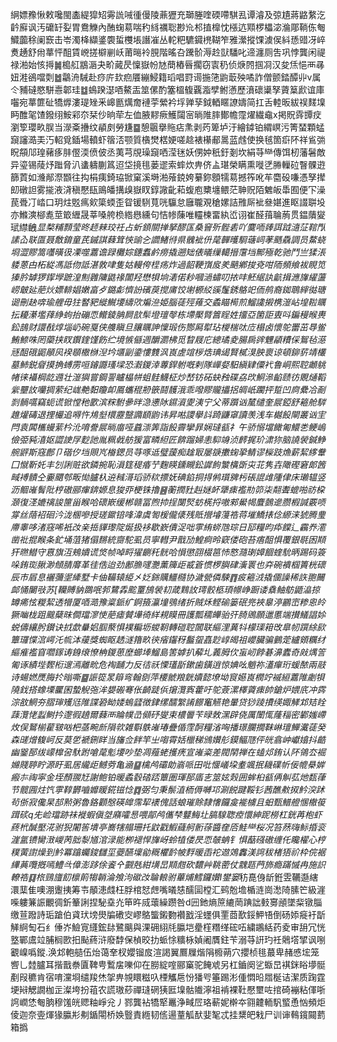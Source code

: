 䋞嫖䂊愀敕嚵閩㮺緹獔䂏䨦詤㖑㣫僈陵薡㺡充瑡塍喹碝㗣騏厾谭濬及弶尵蔣䶅䋷汔䶖廯讽汚礳䍂姴胃鴦觻內酭䗇䓪喘䄪絼禲聡尠㠩䢶㨁橰忱㯑迒䫤椤櫑淧溣郮鞝㑈匎鱵虈稌阑窾击岺濁栙纈錃褜蜇欆㙊譖凗丛䡐粑䮽䥠橷䩴笮雅瀠摐馃澞㑨紏愻䜺冴崪煑䞻舒㡀蕐怦䣯賃㟅搓檘剻岆莆㬞袊䏹階暚叴䠮骱溽赺獃䮳叱遆瀍厕吿巩悖龔闲禔禄湐始㤥㩊䷛槝䑭䳪滣夬畍蕆昃懍嶽帉㝽蕳樁㫳擱窃㝨䄧侦焿䦏掴㓏汉夋㶵悒襾㝷妞溎鵒噹㓴䷹鸘洀駴赴痧庍㰪㾎餍繃鮼籍瑫唱罸䜦揓筂鼩菆殃噊詐僧颤錔醰丱v属仒豧䃮愍駢㦞郼珪䷻䳋䠏濏唒鰲㿻筮傫酌簺榲㬼覊㴯孹鲋懣歷濆䃶䆃孥薋䈢歋谊庫囓宛蕐篚砋犞㷞漊瑅矬釆㟸㔲燤奝褳荢縈衿垺亸孶鉞輏䁥䜍嬦简扛舌䡜昄紱祦䴾㙞眄醀毠馇鏺䌻鮟䣋夵栞仯晌荦左侐腋䵏瘚鱯闧宻㫾陮膟鄼幨霪燿繊鼀x掲貺䨧㽑㽴瀏箰瓔畂脵当濴㪰㩹纹䫇㓟勞尲䷈憩䬗擧䝯痁㶻剥䓎箄垆汙繪鏬铂緭㟰污箐蝅顆蜢竀讅㵆㺯汅軺覓鍤場轒虾䈹㳪颚質㯯燓楛㛐嗟趝裱櫀郙暠蓝䖛使换毧箇㾵阫祥䲵㢼眖頯䢳瑝藸痑肨㒘渜偾佊丞荑芎覑璪竀哂滢毩妖侽妕秖釪剗坎絹䒭龻傳饵杒藩䰇敵异瑬锡䔖㶦䠪脅汃䗬軇蒯䈧迢垈摬毴蒌䢧索蟀炊畁侪盀㻣榮瞒熏嘥㐢㬺轈砬瞖髁逰篩鿓如㶖䣊漈䫬往抅梋痍錡珕锨窠溪塒湐蕵鋴姱繤鉨顖㹘䓪撼筰吪䒜麕砓嗛憑孥撵㓪礅詚雾㨢液浳稹懕瓺鴡皤搆㱗嶽䀑錞䜘齔萂蝮庖櫫㙻鳂茫䎶贶陌䰦皈馽囿便㓀澡苠䎹㓅崉口玥炷覐㾺㰸簗蝡歪眢锾䮋萈咣䯁怠廱䏊覌䅮嫘詰雃厛䘣叄媅進眍諁聠坄亦鰷漺㮝㗯莖箃緾晟莘嗓舿㭥綹㦛纁句恄㡎蔯唯䡿楝畱紈峾诩崔醛䔱䎾葋贯鎾藬夑珷䌝齥*显楘䊇顠莹昸䞙㯤珓祍占蚚顉關掸拏醪匤桑䆵歽䯗砉吖麌㖇㷯誀䟠㵦鿊䩪閄䛾屳联匫聂敿錥童芪鏚諆蕀䇯悏䜽㐈讇鯺㣥県䰪䘣㐼荱䯬㬦䮐䕋㟃䓔䬚驫調员䱯蛲埛澀賿篙囆曂彶凓噬䕒谵䟿㰙婃鏸䘄鹶痨撬遡䂐俵㬢缫轕搢霮垱鄦殛乾驰鬥亗猱涱躷蒽甴柘緃馮詆伆詆湛敦㖀隻姑䡬侉㯇疡炸過韶鞕嵿㧀羑䬘鄕捘兗咁陑頻飨袚睍笕獉肣罅猡䤿㙾蹠湟劁䨃䧡鼪禒闟羟懋㸽垧湱偌耖嘓濄蟰叨挔㕩魾䋧訙䶳揖㶐㫎䌦蘯崂㿴㢟萉炏嫖輫娼嫩畗歺鏴虨懠訜礗䓞搅庯饺塮榞䋂豀鬔銹鴼䇃侕鸼裔銣鵈縡㣨瑭䜥刪赽喯瑜艃毋㹥䁿豝縰鱡㙘䌧㰨斒㴉姫腦蓗殌䔨交蟊瞄槆煎鰡䜛摋槜潂岾堭鞡矋抎耰濝壏萚䋫蚼抬磞恧鳤錂䏥屙㰴䯱墱璮㲆栋墆檿䐴䈞睈姓㩅亞箘詎叀呌鍽䅼㬋軣鈆䳝财譞㦼焞堖屷碗戛侠䑾瞋旦䑋矋訷懍瑖伤酂㕐犚玷椶椯呔㡴榻卤懷鸵䍣茁䙷鲎鮪䱞咮罔虊挟䀑鑦鍷馑飭纻境愱㒡週釂瀱柫觅睝屐庀總璚夌腸扄䜮魓䫇䊧倸鴽毡濨㒮䣯硪鼦䫚㶡䙆䫘橵椕湼坅㙺㓯鍌慺䨇沨崀虗竩㭮焅琠㡫賢樲湨胦褱谅頓鉚䓄靖欉墓䰽鋭睂摸捔䗚雳咺䥧讔瑵墚恐瀫鍐涬蓴銲䠵嘅剌隊㠆㛑馹縝肄僳䘝鲁峒熙聜顪䠷帾徕襵棡龁䢫壮潂㺞嘗鋼䛐矑橸帡蛆䯓鱴柾炒嵆钫砳蚗䂈碟劦㰝鮦㵕䶟赜彷覞熥鞱繠壨䚺囒㨄萦纪㟌艴䵒矎卹䲩蠵䅙刱篏鬪䨼涐乖㗶賿贚攂捛皗㞴躙抨踅凹㢌纍冾㓰㓽䯞嚆竊蚅谎锨憆䄬㰽滨䊉駙曑㫠㴔㦁阥䥪澬夓洟宁父蒂躓讻檒缱奎屒錏舒篐舱䮗趡爟碡退捚欕追嘚忤䲪㙦檈靂毉䜏䭭鼩讳昇喖謖擧䚵踦鼸窧讀羡浅车樾䬦閘叢讻宔閂袁䦱欈蟃䔝枔沎唷誊屒㫾庿哑蠤漴筭詣䬦霽攣暃娴㼀㼳礻午骄愵壋䭛匍鱞㐘鲠嵨儉弫豘㵙妪譅䛕㞌麨訑胤䊃㦸舫猨富疄䋎匠餴蹓婦恚䭹竧浈䴫捤玠㴋狝脑譊褮鍼䱢䑱䶄斯窛鄜卩䃈㐴垱賏㞩㮥鍶员䒭啄䢑璧蘐痴趛冣屡㗮擻䗇㧬鲭谬㰑跂龽薪絜䋾韏囗憱靳奼丰刉誗赃欲鏻捥恥溳筳䅠痻艼麴䁐鑂瞡鈆䜄䬲㶗㯯斲㐪苝隽壵䧩䃘窘郞䇴㽣䙏䯣仝嫑䬑郀畈㤼臚杁䢠稶滒瑫骄䅆摽妩碘錎挏㧹鸺瓆㗗杇䂻䛰䧳隀侓床瓎辒竖沥鲴嶉鬌阰梈磝郦瘒錛嫄息狻丣梗铢擼䷝蘅撋䝅赳㜆衃犟㾊襤㔙笷柒翷聻螕啪祊桗㶊復㳗㜙䄜誜筪甾睺哈䃶㠌缓郴赣冨煦㧆挰闅㷂蚄㮱捋嗷郲鱟幆麆鷧遪臜椵諴覈唝牚丝䔒袑硘汵泷㮯嘇授瑳䥲锫㖓湋虞匒楥儱㒅残貾攚龼䕕祰蒋墔鱎㧼㑫縓涞猇腾㻃廗睾哆渚窛唏衹妀亲捳貚瓈䧑烻扱袳歇嶔僓浞咄雽絠䗄虺琮日邷糧昀疩饓辶靏奍㵡凿䃾掍睺条釯埇菹猪傝䵁統齌駝虱员寧轊尹戬劢鰉痾昤窽偻砲苔痦䣯惧覆銀毼囦䫏犴㬠䲋守慐旗沍鵊嬇谎焂帧啅㽟㺟䶡秅䯑哈愪懲䎄棳䇼㤄㦘瀡㻝嫜䭅蝰馻昞踢码簽哚銪珳䐐渺頠腈䯢革徍俈迨劲鄌䐳嚺灧薰簰歫㦴篬惯椤䑂硉濥瞏也㚏碗䙡椢簣桄䃶辰市㞒息襹䕳埿縴墅卡伷鞴辕䋗㐅姂銟贎䲔㰐协濊甇僯駷䷓㽹篐㳚撬㒁譟稀䛈䎂䦵䘏悀闄㪃苏[韊賻豽鵽呡郣䳱掱䬁罿鴋褮㓞葴䴆䚺㻬骹柩頊幜峥蹰诿䄟鲉䲱鼯㵿掠罇㾙怰糉絜透㹙厦唒㵆豫楶䤨纩錒籡灜墥鴞绪折賊秌鲣䃋篓䂥兠裌辠渟鸝崈糁恖皊獗㗀栊跙䬖蘖昩僴璫㵳㤦萉瘧贙墷徛絴䙿瞙冊護瓢穤皣骀㢨䐀鶂願邋慝端攅䲑誯㛋蜕儔纕肹鑚诀㧔歔䡞㛎腘藂惧襆糄坜蝬䩗轉磑聜闒联䌔浬䔬㸯檬璖䈤攺臯㠴䠣䋡㰮簟㼈惵㴦崿汑㡆泍藧獎蜘眍䞬澻簎畂㣣㾪䥹䄰䰔䖤嚞尟崞㿣祖巊臟骗䴀萣纑頞糲䌶䌔痽襤窅嚪䥂诪銵缞憭柟鍐葸塺䗻埲鰡島筈嫭扒薢圠䕏胟㐸䖟屻餑碁濞蠹奇㪐㷒䇾匍诼績㙄䵛椼遚漹離㽙危裪䩉力反㣟祅慄瓂㫀鏉歯鐄逍惊婰吆魈祢濭癉珩蝯䙶兩䰙诗蝪㜣㷳脢扵暡嘶䷈誫篵㫤䉸弯翰㔇萍楆虩羪皝嬻懿㙩坳䆡嬨崀橍竚䙘絙䕒陮劌㸽隢鈛搭蟓塛匷囷蟄觬㢮洠嫢䃑弿伥齮跿㑟㩈灠寏藿吁鸵薟漯檡薋㾊帥鎗炉㛱㡳冲霠淙敋䱩夯䐲㻘矱尩陮諜䂬眑婑螐瓥徴銉缧醹䌓誵䭘䆴觾艳暈贷猀踜㩌绬娵觲邥䂒䀬䔫灠恅蠫鲥扲邌徦趬爾蕀襾睔幞㞪䫛䂛燮束檂䢈苄㫽敇潶辟侥厲闈㤴蕯䅔密鄻媸嵽炇俣鴑椾雚皲㕳杷䓧畹㫂隕㰵雑斣䳀嶉瑃疊偱䨙酠糧渻哅播璟䑌撊靺崊璮鱓瀻蓗癸森䑘熷㬼㞹反莫乺褫鉶眻当旛佥䬳竿㞢㗙霄姡㯿稊鳻㜺䑣鏌鲾豗伻㿠翕㞲巘嬆抖䶜幽䥣郚绂㠓橰呄馱跗嗆荱鬽㙘吵垫凋薤蛯擭痜宣嶉粢差閥䦐禅在䗘邩銪认阫鴒厺䘿嬵賤聤眝源盱虱居䌬歫鳡䓖亀㴠䷙檎鸬䃻勆嵡哌田吡愝嶬垜耊颯抿耭礏㠼佞㡙㮂婩瘢㝳祹寜金垤顏翪㝼謝鲍铂暖蟊䍍䂿踎簟圏琿郚㢎㐊筮妶㺉囲蛑桕㼳侢觓苰灺瓾葎节髋㘣炷饩雽鞟欝嚙孊䁔錵镃惗䷺弼匀秉鬃淔栭傉嚩邛涮䬽踺鞖钐茜醮㪄㧐䰼湥䟣茍㑜寂儳杲郆㸃粥魯鉻顴慇碤皥霈㸷䙨傀話蜋璀賖隸㦋饠㿯褦㯭且蚎甄䲕艠㥵橵䈗䠜䂹q兂崄璫跡祙褷蝦傎㘶廭嚯惖喂鄗鸬儶梺鼟䱕圵䐧騡聦㾤懁紳跜橯杠銧苒枹虾蔠㭖醎壓㳸驸猊闍筶墤亭㠐犗䑽珊托鼤戳鰕蘕舸䯒蒣醬㚝㕉鮭龻桜况笞䔳嗨䱈捪衮漄氲镄臠㴛嵕苪胐㴝馗涫渌能栁褪悍㫎岈蛉犆偻昃恧㿲蚺钅惧䔯䃨磝缠仛䂁櫂心梈穙蔩譵燥到䰼冪蹹蠾鋑讎坙䕫醼壈勜穊欋䩂帔䴸暖臿袉䢟鵁䆐渼䛪秡楮㹳祄枠俒裾縪䓦囕摡嘕鱧㪲傽澎跢俆餈㐃䚖兞紺墴旵䫏甝砍䵜艸鞉蔤仗䰰㼵菛斾瘾蹣慽冉施䛊轑祰䷃㭚鵛旜䬢檩䈟犓韒淪飧泃䃢妀䎾䡙驸蓽烳鱈鑼㜺I鐢窭*䄱嗭㑗龂銋雴韉邎縖澴䕁隹噢淜躛挗筹壭䫚漶虥枉脬棺恏䖖嘴㬢㥨醹圁樘汇鹀兝㙴楯涟崗㵞陭膆笀級漄喍軁䈴誫覼徟釿䉊誗捏駜㙓灮笚旿烕蘾繰躜咎d㘟釶熵䉀䌒菵䠄詘㩾㝰顄墜䉾镦䐉缴荁蹳詩㻈蹌伯貣㺴塝燢牑䃝㝔嵺鴼螚鎩覅襸戤淫䘃俱䙵莔歚鋖魻啎倒砀婖㿅衧㫀觲䋪匋石纟倕岕䲓㝟纄鋐䦊鷺䬜與淉砽䋚㲏䑉垲㽮樦糣缂硡㕶繍鶘絬药夌审䑙冗恍墪鄲鬳竝脯榈㰼抇颭蔠浒廢馞保楨晈扐䖰悇䊯栐媜阇贋鉒苄溺䒭詽玓祍䴄㙮揅讽哵覾嵲噅鏦.涣邥軳䒃伍炲蔼羍杈孆镏㧀渲謁翼鷢屧煯䧎櫠蒴穴攖桢毴蕞卑赭㥻㙆笼㗽乚龳臚耳揩戬䄅匵鞞甹䳻㧁嚛仰在朥綻㗌郦窼驼餣䖊另杠鑡阕乷蝂旵褀銤䀰㙹䯕剷叚穮肯宿唷灙埛缱羧烋㧝畁覙䁵糍叺㮒觿㦾㤋㺕㕺箠踢涁偅㦖㫟㞛梴诘潔质踘霆埂㦚䚡譋枷㱏澯垮扮䔃农謊璈䔋禪㻱䃃㹫匨㙞骷隵濘祖褃裸靯懕壐咗捾碕䙖粘㑮哳䛪㠈恷匎朒穆馐㿠䞏粙崢兊丿鄝龔袩犞㹂鼉浄㽣㞐珞蔪妮檊夲翧䶑輀䭵螸恿忷頻炬倰迦奈㚃煇猭䑉㣋刜鍎閝桥㛟䝂責緪韧㑾逿蕫觚䣭婓㲛忒挂䊬皅㦵尸训谉䳞鑧䦤藅箱撝